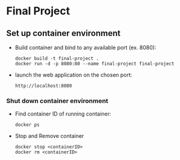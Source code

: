 # Final Project

## Set up container environment
- Build container and bind to any available port (ex. 8080):
    ```
    docker build -t final-project . 
    docker run -d -p 8080:80 --name final-project final-project 
    ```
- launch the web application on the chosen port:
    ```
    http://localhost:8080
    ```

### Shut down container environment
- Find container ID of running container:
    ```
    docker ps
    ```

- Stop and Remove container
    ```
    docker stop <containerID>
    docker rm <containerID>
    ```
